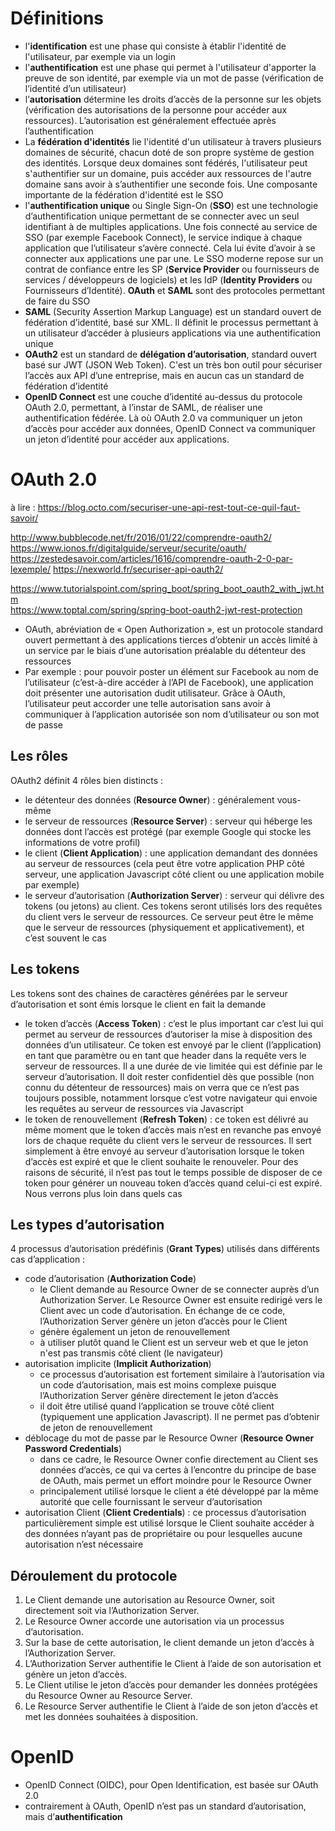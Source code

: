 # Définitions

- l'**identification** est une phase qui consiste à établir l'identité de l'utilisateur, par exemple via un login
- l'**authentification** est une phase qui permet à l'utilisateur d'apporter la preuve de son identité, par exemple via un mot de passe (vérification de l’identité d’un utilisateur)
- l’**autorisation** détermine les droits d’accès de la personne sur les objets (vérification des autorisations de la personne pour accéder aux ressources). L’autorisation est généralement effectuée après l’authentification
- La **fédération d'identités** lie l'identité d'un utilisateur à travers plusieurs domaines de sécurité, chacun doté de son propre système de gestion des identités. Lorsque deux domaines sont fédérés, l'utilisateur peut s'authentifier sur un domaine, puis accéder aux ressources de l'autre domaine sans avoir à s’authentifier une seconde fois. Une composante importante de la fédération d'identité est le SSO
- l'**authentification unique** ou Single Sign-On (**SSO**) est une technologie d’authentification unique permettant de se connecter avec un seul identifiant à de multiples applications. Une fois connecté au service de SSO (par exemple Facebook Connect), le service indique à chaque application que l’utilisateur s’avère connecté. Cela lui évite d’avoir à se connecter aux applications une par une. Le SSO moderne repose sur un contrat de confiance entre les SP (**Service Provider** ou fournisseurs de services / développeurs de logiciels) et les IdP (**Identity Providers** ou Fournisseurs d’Identité). **OAuth** et **SAML** sont des protocoles permettant de faire du SSO
- **SAML** (Security Assertion Markup Language) est un standard ouvert de fédération d’identité, basé sur XML. Il définit le processus permettant à un utilisateur d’accéder à plusieurs applications via une authentification unique
- **OAuth2** est un standard de **délégation d’autorisation**, standard ouvert basé sur JWT (JSON Web Token). C'est un très bon outil pour sécuriser l’accès aux API d’une entreprise, mais en aucun cas un standard de fédération d’identité
- **OpenID Connect** est une couche d’identité au-dessus du protocole OAuth 2.0, permettant, à l’instar de SAML, de réaliser une authentification fédérée. Là où OAuth 2.0 va communiquer un jeton d’accès pour accéder aux données, OpenID Connect va communiquer un jeton d’identité pour accéder aux applications.


# OAuth 2.0

à lire : https://blog.octo.com/securiser-une-api-rest-tout-ce-quil-faut-savoir/

http://www.bubblecode.net/fr/2016/01/22/comprendre-oauth2/  
https://www.ionos.fr/digitalguide/serveur/securite/oauth/  
https://zestedesavoir.com/articles/1616/comprendre-oauth-2-0-par-lexemple/
https://nexworld.fr/securiser-api-oauth2/  

https://www.tutorialspoint.com/spring_boot/spring_boot_oauth2_with_jwt.htm  
https://www.toptal.com/spring/spring-boot-oauth2-jwt-rest-protection

- OAuth, abréviation de « Open Authorization », est un protocole standard ouvert permettant à des applications tierces d’obtenir un accès limité à un service par le biais d’une autorisation préalable du détenteur des ressources
- Par exemple : pour pouvoir poster un élément sur Facebook au nom de l’utilisateur (c’est-à-dire accéder à l’API de Facebook), une application doit présenter une autorisation dudit utilisateur. 
Grâce à OAuth, l’utilisateur peut accorder une telle autorisation sans avoir à communiquer à l’application autorisée son nom d’utilisateur ou son mot de passe

## Les rôles

OAuth2 définit 4 rôles bien distincts :
- le détenteur des données (**Resource Owner**) : généralement vous-même
- le serveur de ressources (**Resource Server**) : serveur qui héberge les données dont l’accès est protégé (par exemple Google qui stocke les informations de votre profil)
- le client (**Client Application**) : une application demandant des données au serveur de ressources (cela peut être votre application PHP côté serveur, une application Javascript côté client ou une application mobile par exemple)
- le serveur d’autorisation (**Authorization Server**) : serveur qui délivre des tokens (ou jetons) au client. Ces tokens seront utilisés lors des requêtes du client vers le serveur de ressources. Ce serveur peut être le même que le serveur de ressources (physiquement et applicativement), et c’est souvent le cas

## Les tokens

Les tokens sont des chaines de caractères générées par le serveur d’autorisation et sont émis lorsque le client en fait la demande
- le token d’accès (**Access Token**) : c’est le plus important car c’est lui qui permet au serveur de ressources d’autoriser la mise à disposition des données d’un utilisateur. Ce token est envoyé par le client (l’application) en tant que paramètre ou en tant que header dans la requête vers le serveur de ressources. Il a une durée de vie limitée qui est définie par le serveur d’autorisation. Il doit rester confidentiel dès que possible (non connu du détenteur de ressources) mais on verra que ce n’est pas toujours possible, notamment lorsque c’est votre navigateur qui envoie les requêtes au serveur de ressources via Javascript
- le token de renouvellement (**Refresh Token**) : ce token est délivré au même moment que le token d’accès mais n’est en revanche pas envoyé lors de chaque requête du client vers le serveur de ressources. Il sert simplement à être envoyé au serveur d’autorisation lorsque le token d’accès est expiré et que le client souhaite le renouveler. Pour des raisons de sécurité, il n’est pas tout le temps possible de disposer de ce token pour générer un nouveau token d’accès quand celui-ci est expiré. Nous verrons plus loin dans quels cas

## Les types d’autorisation

4 processus d’autorisation prédéfinis (**Grant Types**) utilisés dans différents cas d’application :

- code d’autorisation (**Authorization Code**)
    - le Client demande au Resource Owner de se connecter auprès d’un Authorization Server. Le Resource Owner est ensuite redirigé vers le Client avec un code d’autorisation. En échange de ce code, l’Authorization Server génère un jeton d’accès pour le Client
    - génère également un jeton de renouvellement
    - à utiliser plutôt quand le Client est un serveur web et que le jeton n'est pas transmis côté client (le navigateur)
- autorisation implicite (**Implicit Authorization**)
    - ce processus d’autorisation est fortement similaire à l’autorisation via un code d’autorisation, mais est moins complexe puisque l’Authorization Server génère directement le jeton d’accès
    - il doit être utilisé quand l’application se trouve côté client (typiquement une application Javascript). Il ne permet pas d’obtenir de jeton de renouvellement
- déblocage du mot de passe par le Resource Owner (**Resource Owner Password Credentials**)
    - dans ce cadre, le Resource Owner confie directement au Client ses données d’accès, ce qui va certes à l’encontre du principe de base de OAuth, mais permet un effort moindre pour le Resource Owner
    - principalement utilisé lorsque le client a été développé par la même autorité que celle fournissant le serveur d’autorisation
- autorisation Client (**Client Credentials**) : ce processus d’autorisation particulièrement simple est utilisé lorsque le Client souhaite accéder à des données n’ayant pas de propriétaire ou pour lesquelles aucune autorisation n’est nécessaire

## Déroulement du protocole

1. Le Client demande une autorisation au Resource Owner, soit directement soit via l’Authorization Server.
2. Le Resource Owner accorde une autorisation via un processus d’autorisation.
3. Sur la base de cette autorisation, le client demande un jeton d’accès à l’Authorization Server.
4. L’Authorization Server authentifie le Client à l’aide de son autorisation et génère un jeton d’accès.
5. Le Client utilise le jeton d’accès pour demander les données protégées du Resource Owner au Resource Server.
6. Le Resource Server authentifie le Client à l’aide de son jeton d’accès et met les données souhaitées à disposition.


# OpenID

- OpenID Connect (OIDC), pour Open Identification, est basée sur OAuth 2.0
- contrairement à OAuth, OpenID n’est pas un standard d’autorisation, mais d’**authentification**
